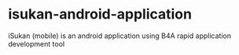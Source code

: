 # isukan-android-application
iSukan (mobile) is an android application using B4A rapid application development tool

